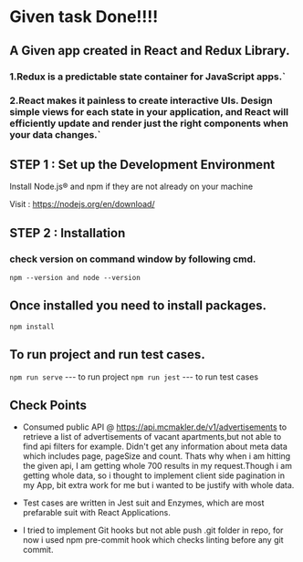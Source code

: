 # Given task Done!!!!



## A Given app created in React and Redux Library.


### 1.Redux is a predictable state container for JavaScript apps.`

### 2.React makes it painless to create interactive UIs. Design simple views for each state in your application, and React will efficiently update and render just the right components when your data changes.`



##  STEP 1 : Set up the Development Environment


Install Node.js® and npm if they are not already on your machine

Visit : https://nodejs.org/en/download/


##  STEP 2 : Installation


 ### check version on command window by following cmd.

  `npm --version and node --version`




##  Once installed you need to install packages.

  `npm install`

  

##  To run project and run test cases.

  `npm run serve` --- to run project
  `npm run jest`  --- to run test cases




## Check Points
* Consumed public API @ https://api.mcmakler.de/v1/advertisements to retrieve
  a list of advertisements of vacant apartments,but not able to find api filters for example. Didn't get any information about meta data which includes page, pageSize and count. Thats why when i am hitting the given api,
  I am getting whole 700 results in my request.Though i am getting whole data, so i thought to implement client side pagination in my App, bit extra work for me but i wanted to be justify with whole data.


* Test cases are written in Jest suit and Enzymes, which are most prefarable 
  suit with React Applications.
* I tried to implement Git hooks but not able push .git folder in repo, for
  now i used npm pre-commit hook which checks linting before any git commit.

